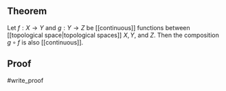 ## Theorem
Let $f: X\to Y$ and $g:Y \to Z$ be [[continuous]] functions between [[topological space|topological spaces]] $X, Y$, and $Z$. Then the composition $g\circ f$ is also [[continuous]].
## Proof
#write_proof
